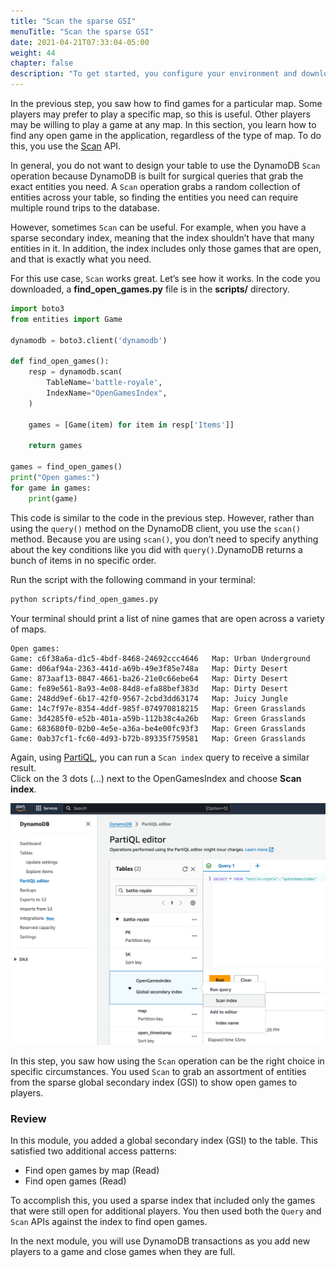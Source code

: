 ```yaml
---
title: "Scan the sparse GSI"
menuTitle: "Scan the sparse GSI"
date: 2021-04-21T07:33:04-05:00
weight: 44
chapter: false
description: "To get started, you configure your environment and download code that you use during the lab."
---
```


In the previous step, you saw how to find games for a particular map. Some players may prefer to play a specific map, so this is useful. Other players may be willing to play a game at any map. In this section, you learn how to find any open game in the application, regardless of the type of map. To do this, you use the [Scan](https://docs.aws.amazon.com/amazondynamodb/latest/APIReference/API_Scan.html) API.

In general, you do not want to design your table to use the DynamoDB `Scan` operation because DynamoDB is built for surgical queries that grab the exact entities you need. A `Scan` operation grabs a random collection of entities across your table, so finding the entities you need can require multiple round trips to the database.

However, sometimes `Scan` can be useful. For example, when you have a sparse secondary index, meaning that the index shouldn’t have that many entities in it. In addition, the index includes only those games that are open, and that is exactly what you need.

For this use case, `Scan` works great. Let’s see how it works. In the code you downloaded, a **find_open_games.py** file is in the **scripts/** directory.

```python
import boto3
from entities import Game

dynamodb = boto3.client('dynamodb')

def find_open_games():
    resp = dynamodb.scan(
        TableName='battle-royale',
        IndexName="OpenGamesIndex",
    )

    games = [Game(item) for item in resp['Items']]

    return games

games = find_open_games()
print("Open games:")
for game in games:
    print(game)
```

This code is similar to the code in the previous step. However, rather than using the `query()` method on the DynamoDB client, you use the `scan()` method. Because you are using `scan()`, you don’t need to specify anything about the key conditions like you did with `query()`.DynamoDB returns a bunch of items in no specific order.

Run the script with the following command in your terminal:

```sh
python scripts/find_open_games.py
```

Your terminal should print a list of nine games that are open across a variety of maps.

```text
Open games:
Game: c6f38a6a-d1c5-4bdf-8468-24692ccc4646   Map: Urban Underground
Game: d06af94a-2363-441d-a69b-49e3f85e748a   Map: Dirty Desert
Game: 873aaf13-0847-4661-ba26-21e0c66ebe64   Map: Dirty Desert
Game: fe89e561-8a93-4e08-84d8-efa88bef383d   Map: Dirty Desert
Game: 248dd9ef-6b17-42f0-9567-2cbd3dd63174   Map: Juicy Jungle
Game: 14c7f97e-8354-4ddf-985f-074970818215   Map: Green Grasslands
Game: 3d4285f0-e52b-401a-a59b-112b38c4a26b   Map: Green Grasslands
Game: 683680f0-02b0-4e5e-a36a-be4e00fc93f3   Map: Green Grasslands
Game: 0ab37cf1-fc60-4d93-b72b-89335f759581   Map: Green Grasslands
```

Again, using [PartiQL](https://docs.aws.amazon.com/amazondynamodb/latest/developerguide/ql-reference.html), you can run a `Scan index` query to receive a similar result.  
Click on the 3 dots (...) next to the OpenGamesIndex and choose **Scan index**.

![PartiQL editor in the AWS console](/static/images/game-player-data/open-games/aws-console-dynamodb-battle-royale-partiql-editor.png)

In this step, you saw how using the `Scan` operation can be the right choice in specific circumstances. You used `Scan` to grab an assortment of entities from the sparse global secondary index (GSI) to show open games to players.

### Review

In this module, you added a global secondary index (GSI) to the table. This satisfied two additional access patterns:

- Find open games by map (Read)
- Find open games (Read)


To accomplish this, you used a sparse index that included only the games that were still open for additional players. You then used both the `Query` and `Scan` APIs against the index to find open games. 

In the next module, you will use DynamoDB transactions as you add new players to a game and close games when they are full.